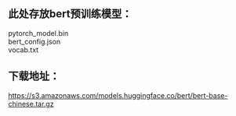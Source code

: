 ## 此处存放bert预训练模型：  
pytorch_model.bin  
bert_config.json  
vocab.txt  

## 下载地址：  
https://s3.amazonaws.com/models.huggingface.co/bert/bert-base-chinese.tar.gz  